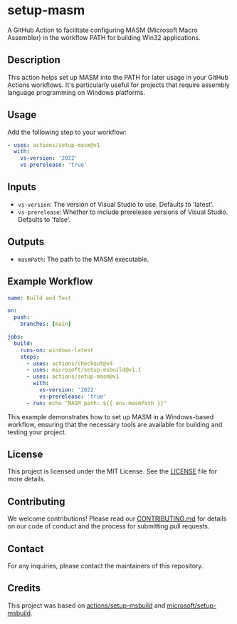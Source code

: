 # setup-masm

A GitHub Action to facilitate configuring MASM (Microsoft Macro Assembler) in the workflow PATH for building Win32 applications.

## Description

This action helps set up MASM into the PATH for later usage in your GitHub Actions workflows. It's particularly useful for projects that require assembly language programming on Windows platforms.

## Usage

Add the following step to your workflow:

```yaml
- uses: actions/setup-masm@v1
  with:
    vs-version: '2022'
    vs-prerelease: 'true'
```

## Inputs

- `vs-version`: The version of Visual Studio to use. Defaults to 'latest'.
- `vs-prerelease`: Whether to include prerelease versions of Visual Studio. Defaults to 'false'.

## Outputs

- `masmPath`: The path to the MASM executable.

## Example Workflow

```yaml
name: Build and Test

on:
  push:
    branches: [main]

jobs:
  build:
    runs-on: windows-latest
    steps:
      - uses: actions/checkout@v4
      - uses: microsoft/setup-msbuild@v1.1
      - uses: actions/setup-masm@v1
        with:
          vs-version: '2022'
          vs-prerelease: 'true'
      - run: echo "MASM path: ${{ env.masmPath }}"
```

This example demonstrates how to set up MASM in a Windows-based workflow, ensuring that the necessary tools are available for building and testing your project.

## License

This project is licensed under the MIT License. See the [LICENSE](LICENSE) file for more details.

## Contributing

We welcome contributions! Please read our [CONTRIBUTING.md](CONTRIBUTING.md) for details on our code of conduct and the process for submitting pull requests.

## Contact

For any inquiries, please contact the maintainers of this repository.

## Credits

This project was based on [actions/setup-msbuild](https://github.com/actions/setup-msbuild) and [microsoft/setup-msbuild](https://github.com/microsoft/setup-msbuild).
